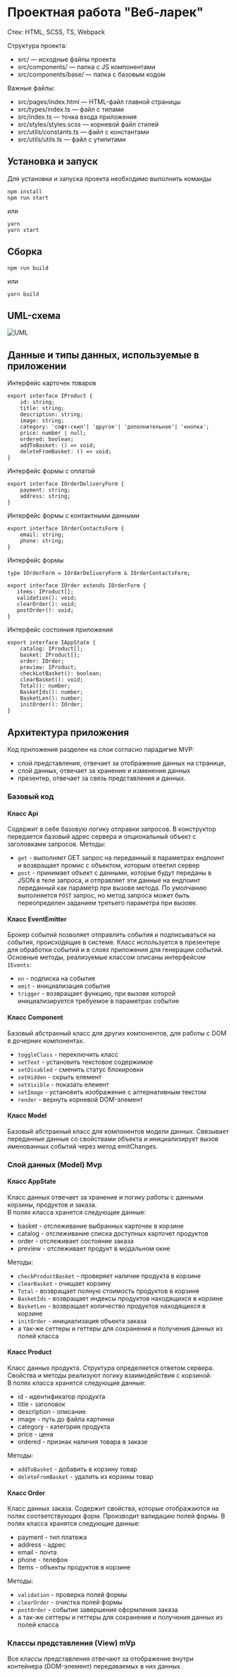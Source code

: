 # Проектная работа "Веб-ларек"

Стек: HTML, SCSS, TS, Webpack

Структура проекта:
- src/ — исходные файлы проекта
- src/components/ — папка с JS компонентами
- src/components/base/ — папка с базовым кодом

Важные файлы:
- src/pages/index.html — HTML-файл главной страницы
- src/types/index.ts — файл с типами
- src/index.ts — точка входа приложения
- src/styles/styles.scss — корневой файл стилей
- src/utils/constants.ts — файл с константами
- src/utils/utils.ts — файл с утилитами

## Установка и запуск
Для установки и запуска проекта необходимо выполнить команды

```
npm install
npm run start
```

или

```
yarn
yarn start
```
## Сборка

```
npm run build
```

или

```
yarn build
```

## UML-схема
![UML](Larek_MVP.drawio.png "UML")

## Данные и типы данных, используемые в приложении

Интерфейс карточек товаров

```
export interface IProduct {
	id: string;
	title: string;
	description: string;
	image: string;
	category: 'софт-скил'| 'другое'| 'дополнительное'| 'кнопка';
	price: number | null;
	ordered: boolean;
	addToBasket: () => void;
	deleteFromBasket: () => void;
}
```

Интерфейс формы c оплатой

```
export interface IOrderDeliveryForm {
	payment: string;
	address: string;
}
```

Интерфейс формы с контактными данными

```
export interface IOrderContactsForm {
	email: string;
	phone: string;
}
```

Интерфейс формы

```
type IOrderForm = IOrderDeliveryForm & IOrderContactsForm;

export interface IOrder extends IOrderForm {
   items: IProduct[];
   validation(): void;
   clearOrder(): void;
   postOrder(): void; 
}
```

Интерфейс состояния приложения

```
export interface IAppState {
	catalog: IProduct[];
	basket: IProduct[];
	order: IOrder;
	preview: IProduct;
	checkLotBasket(): boolean;
	clearBasket(): void;
	Total(): number;
	BasketIds(): number;
	BasketLen(): number;
	initOrder(): IOrder;
}
```

## Архитектура приложения

Код приложения разделен на слои согласно парадигме MVP: 
- слой представления, отвечает за отображение данных на странице, 
- слой данных, отвечает за хранение и изменение данных
- презентер, отвечает за связь представления и данных.

### Базовый код

#### Класс Api
Содержит в себе базовую логику отправки запросов. В конструктор передается базовый адрес сервера и опциональный объект с заголовками запросов.
Методы: 
- `get` - выполняет GET запрос на переданный в параметрах ендпоинт и возвращает промис с объектом, которым ответил сервер
- `post` - принимает объект с данными, которые будут переданы в JSON в теле запроса, и отправляет эти данные на ендпоинт переданный как параметр при вызове метода. По умолчанию выполняется `POST` запрос, но метод запроса может быть переопределен заданием третьего параметра при вызове.

#### Класс EventEmitter
Брокер событий позволяет отправлять события и подписываться на события, происходящие в системе. Класс используется в презентере для обработки событий и в слоях приложения для генерации событий.  
Основные методы, реализуемые классом описаны интерфейсом `IEvents`:
- `on` - подписка на событие
- `emit` - инициализация события
- `trigger` - возвращает функцию, при вызове которой инициализируется требуемое в параметрах событие   

#### Класс Component
Базовый абстракный класс для других компонентов, для работы с DOM в дочерних компонентах.
- `toggleClass` - переключить класс
- `setText` - установить текстовое содержимое
- `setDisabled` - сменить статус блокировки
- `setHidden` - скрыть елемент
- `setVisible` - показать елеиент
- `setImage` - установить изображение с алтернативным текстом
- `render` - вернуть корневой DOM-элемент

#### Класс Model
Базовый абстракный класс для компонентов модели данных. Связывает переданные данные со свойствами объекта и инициализирует вызов именованных событий через метод emitChanges.

### Слой данных (Model) Mvp

#### Класс AppState

Класс данных отвечает за хранение и логику работы с данными корзины, продуктов и заказа.\
В полях класса хранятся следующие данные:
- basket - отслеживание выбранных карточек в корзине
- catalog - отслеживание списка доступных карточет продуктов
- order - отслеживает состояние заказа
- preview - отслеживает продукт в модальном окне

Методы:
- `checkProductBasket` - проверяет наличие продукта в корзине
- `clearBasket` - очищает корзину
- `Total` - возвращает полную стоимость продуктов в корзине
- `BasketIds` - возвращает индексы продуктов находящихся в корзине
- `BasketLen` - возвращает количество продуктов находящихся в корзине
- `initOrder` - инициализация объекта заказа
- а так-же сеттеры и геттеры для сохранения и получения данных из полей класса

#### Класс Product

Класс данных продукта. Структура определяется ответом сервера. Свойства и методы реализуют логику взаимодействия с корзиной. \
В полях класса хранятся следующие данные:
- id - идентификатор продукта
- title - заголовок
- description - описание
- image - путь до файла картинки
- category -  категория продукта
- price - цена
- ordered - признак наличия товара в заказе

Методы:
- `addToBasket` - добавить в корзину товар
- `deleteFromBasket` - удалить из корзины товар

#### Класс Order

Класс данных заказа. Содержит свойства, которые отображаются на полях соответствующих форм. Производит валидацию полей формы.
В полях класса хранятся следующие данные:
- payment - тип платежа
- address - адрес
- email - почта
- phone - телефон
- items - объекты продуктов в корзине

Методы:
- `validation` - проверка полей формы
- `clearOrder` - очистка полей формы
- `postOrder` - событие завершения оформления заказа
- а так-же сеттеры и геттеры для сохранения и получения данных из полей класса

### Классы представления (View) mVp
Все классы представления отвечают за отображение внутри контейнера (DOM-элемент) передаваемых в них данных.



